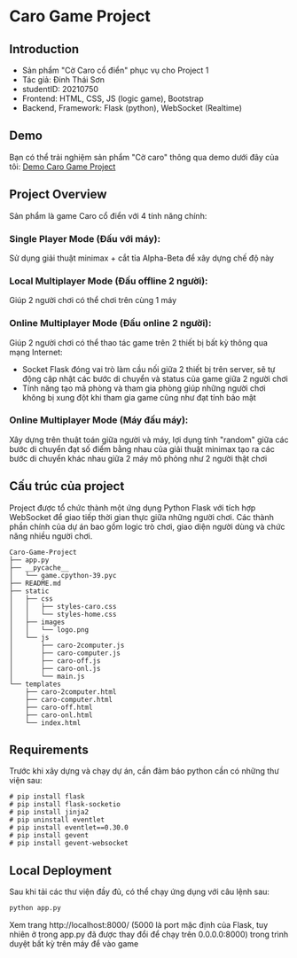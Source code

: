 # Caro Game Project
## Introduction
- Sản phẩm "Cờ Caro cổ điển" phục vụ cho Project 1
- Tác giả: Đinh Thái Sơn
- studentID: 20210750
- Frontend: HTML, CSS, JS (logic game), Bootstrap
- Backend, Framework: Flask (python), WebSocket (Realtime)

## Demo
Bạn có thể trải nghiệm sản phẩm "Cờ caro" thông qua demo dưới đây của tôi: [Demo Caro Game Project](https://project1caro.redipsspider.repl.co/)
## Project Overview
Sản phẩm là game Caro cổ điển với 4 tính năng chính:

### Single Player Mode (Đấu với máy):

Sử dụng giải thuật minimax + cắt tỉa Alpha-Beta để xây dựng chế độ này

### Local Multiplayer Mode (Đấu offline 2 người):

Giúp 2 người chơi có thể chơi trên cùng 1 máy 

### Online Multiplayer Mode (Đấu online 2 người):

Giúp 2 người chơi có thể thao tác game trên 2 thiết bị bất kỳ thông qua mạng Internet:
- Socket Flask đóng vai trò làm cầu nối giữa 2 thiết bị trên server, sẽ tự động cập nhật các bước di chuyển và status của game giữa 2 người chơi
- Tính năng tạo mã phòng và tham gia phòng giúp những người chơi không bị xung đột khi tham gia game cũng như đạt tính bảo mật

### Online Multiplayer Mode (Máy đấu máy):

Xây dựng trên thuật toán giữa người và máy, lợi dụng tính "random" giữa các bước di chuyển đạt số điểm bằng nhau của giải thuật minimax tạo ra các bước di chuyển khác nhau giữa 2 máy mô phỏng như 2 người thật chơi

## Cấu trúc của project
Project được tổ chức thành một ứng dụng Python Flask với tích hợp WebSocket để giao tiếp thời gian thực giữa những người chơi. Các thành phần chính của dự án bao gồm logic trò chơi, giao diện người dùng và chức năng nhiều người chơi.

```
Caro-Game-Project
├── app.py
├── __pycache__
│   └── game.cpython-39.pyc
├── README.md
├── static
│   ├── css
│   │   ├── styles-caro.css
│   │   └── styles-home.css
│   ├── images
│   │   └── logo.png
│   └── js
│       ├── caro-2computer.js
│       ├── caro-computer.js
│       ├── caro-off.js
│       ├── caro-onl.js
│       └── main.js
└── templates
    ├── caro-2computer.html
    ├── caro-computer.html
    ├── caro-off.html
    ├── caro-onl.html
    └── index.html
```

## Requirements
Trước khi xây dựng và chạy dự án, cần đảm báo python cần có những thư viện sau:

```
# pip install flask
# pip install flask-socketio
# pip install jinja2
# pip uninstall eventlet
# pip install eventlet==0.30.0
# pip install gevent
# pip install gevent-websocket
```

## Local Deployment
Sau khi tải các thư viện đầy đủ, có thể chạy ứng dụng với câu lệnh sau:
```bash
python app.py
```

Xem trang http://localhost:8000/ (5000 là port mặc định của Flask, tuy nhiên ở trong app.py đã được thay đổi để chạy trên 0.0.0.0:8000) trong trình duyệt bất kỳ trên máy để vào game
